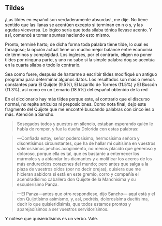 ## Tildes

¡Las tildes en español son verdaderamente absurdas!, me dije. No tiene sentido que las llanas se acentúen excepto si terminan en n o s, y las agudas viceversa. Lo lógico sería que toda silaba tónica llevase acento. Y así, comencé a tomar apuntes haciendo esto mismo.



Pronto, terminé harto; de dicha forma toda palabra tiene tilde, lo cual es farragoso; la opción actual tiene un mucho mejor balance entre economía de términos y complejidad. Los ingleses, por el contrario, eligen no poner tildes por ninguna parte, y uno no sabe si la simple palabra dog se acentúa en la cuarta sílaba o todo lo contrario.



Sea como fuere, después de hartarme a escribir tildes modifiqué un antiguo programa para determinar algunos datos. Los resultados son más o menos constantes para El Quijote (9.5%), El lazarillo de Tormes (11.5%) y El Buscón (11.3%), así como en un Lemario (18.5%) del español obtenido de la red


En el diccionario hay más tildes porque este, al contrario que el discurso normal, no repite artículos ni preposiciones. Como nota final, dejo este fragmento del Quijote que me encontré buscando palabras con cinco íes o más. Atención a Sancho.

>Sosegados todos y puestos en silencio, estaban esperando quién le había de romper, y fue la dueña Dolorida con estas palabras: 

>—Confiada estoy, señor poderosísimo, hermosísima señora y discretísimos circunstantes, que ha de hallar mi cuitísima en vuestros valerosísimos pechos acogimiento, no menos plácido que generoso y doloroso, porque ella es tal, que es bastante a enternecer los mármoles y a ablandar los diamantes y a molificar los aceros de los más endurecidos corazones del mundo; pero antes que salga a la plaza de vuestros oídos (por no decir orejas), quisiera que me hicieran sabidora si está en este gremio, corro y compañía el acendradísimo caballero don Quijote de la Manchísima y su escuderísimo Panza. 

>—El Panza—antes que otro respondiese, dijo Sancho— aquí está y el don Quijotísimo asimismo, y, así, podréis, dolorosísima dueñísima, decir lo que quisieridísimis, que todos estamos prontos y aparejadísimos a ser vuestros servidorísimos.

 Y nótese que quisieridísimis es un verbo. Vale. 
